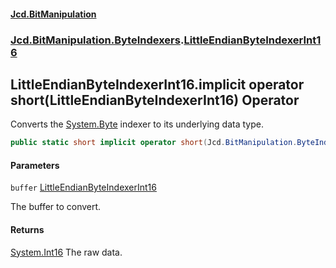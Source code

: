 #### [Jcd.BitManipulation](index.md 'index')
### [Jcd.BitManipulation.ByteIndexers](Jcd.BitManipulation.ByteIndexers.md 'Jcd.BitManipulation.ByteIndexers').[LittleEndianByteIndexerInt16](Jcd.BitManipulation.ByteIndexers.LittleEndianByteIndexerInt16.md 'Jcd.BitManipulation.ByteIndexers.LittleEndianByteIndexerInt16')

## LittleEndianByteIndexerInt16.implicit operator short(LittleEndianByteIndexerInt16) Operator

Converts the [System.Byte](https://docs.microsoft.com/en-us/dotnet/api/System.Byte 'System.Byte') indexer to its underlying data type.

```csharp
public static short implicit operator short(Jcd.BitManipulation.ByteIndexers.LittleEndianByteIndexerInt16 buffer);
```
#### Parameters

<a name='Jcd.BitManipulation.ByteIndexers.LittleEndianByteIndexerInt16.op_Implicitshort(Jcd.BitManipulation.ByteIndexers.LittleEndianByteIndexerInt16).buffer'></a>

`buffer` [LittleEndianByteIndexerInt16](Jcd.BitManipulation.ByteIndexers.LittleEndianByteIndexerInt16.md 'Jcd.BitManipulation.ByteIndexers.LittleEndianByteIndexerInt16')

The buffer to convert.

#### Returns
[System.Int16](https://docs.microsoft.com/en-us/dotnet/api/System.Int16 'System.Int16')
The raw data.